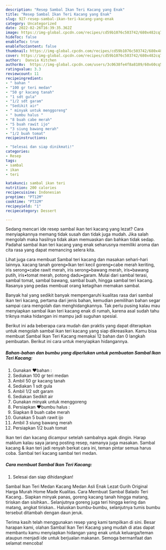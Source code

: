 ```yaml
---
description: "Resep Sambal Ikan Teri Kacang yang Enak"
title: "Resep Sambal Ikan Teri Kacang yang Enak"
slug: 927-resep-sambal-ikan-teri-kacang-yang-enak
category: Uncategorized
date: 2022-02-26T16:39:35.362Z
image: https://img-global.cpcdn.com/recipes/cd59b1076c503742/680x482cq70/sambal-ikan-teri-kacang-foto-resep-utama.jpg
hideToc: false
enableToc: true
enableTocContent: false
thumbnail: https://img-global.cpcdn.com/recipes/cd59b1076c503742/680x482cq70/sambal-ikan-teri-kacang-foto-resep-utama.jpg
cover: https://img-global.cpcdn.com/recipes/cd59b1076c503742/680x482cq70/sambal-ikan-teri-kacang-foto-resep-utama.jpg
author:  Danvia Kitchen
authorAv:  https://img-global.cpcdn.com/users/3c0638fe4f8a8109/60x60cq50/avatar.jpg
ratingvalue: 3.3
reviewcount: 11
recipeingredient:
- " bahan "
- "100 gr teri medan"
- "50 gr kacang tanah"
- "1 sdt gula"
- "1/2 sdt garam"
- "Sedikit air"
- " minyak untuk menggoreng"
- " bumbu halus "
- "8 buah cabe merah"
- "5 buah rawit ijo"
- "3 siung bawang merah"
- "1/2 buah tomat"
recipeinstructions:

- "Selesai dan siap dinikmati!"
categories:
- Resep
tags:
- sambal
- ikan
- teri

katakunci: sambal ikan teri 
nutrition: 200 calories
recipecuisine: Indonesian
preptime: "PT12M"
cooktime: "PT32M"
recipeyield: "1"
recipecategory: Dessert

---
```



Sedang mencari ide resep sambal ikan teri kacang yang lezat? Cara menyiapkannya memang tidak susah dan tidak juga mudah. Jika salah mengolah maka hasilnya tidak akan memuaskan dan bahkan tidak sedap. Padahal sambal ikan teri kacang yang enak seharusnya memiliki aroma dan cita rasa yang dapat memancing selera kita.


Lihat juga cara membuat Sambal teri kacang dan masakan sehari-hari lainnya. kacang tanah goreng•Ikan teri kecil goreng•cabe merah keriting, iris serong•cabe rawit merah, iris serong•bawang merah, iris•bawang putih, iris•tomat merah, potong dadu•garam. Mulai dari sambal terasi, sambal tomat, sambal bawang, sambal buah, hingga sambal teri kacang. Rasanya yang pedas membuat orang ketagihan memakan sambal.

Banyak hal yang sedikit banyak mempengaruhi kualitas rasa dari sambal ikan teri kacang, pertama dari jenis bahan, kemudian pemilihan bahan segar sampai cara mengolah dan menghidangkannya. Tak perlu pusing kalau mau menyiapkan sambal ikan teri kacang enak di rumah, karena asal sudah tahu triknya maka hidangan ini mampu jadi suguhan spesial.


Berikut ini ada beberapa cara mudah dan praktis yang dapat diterapkan untuk mengolah sambal ikan teri kacang yang siap dikreasikan. Kamu bisa membuat Sambal Ikan Teri Kacang memakai 12 bahan dan 0 langkah pembuatan. Berikut ini cara untuk menyiapkan hidangannya.

<!--inarticleads1-->

##### Bahan-bahan dan bumbu yang diperlukan untuk pembuatan Sambal Ikan Teri Kacang:

1. Gunakan  ❤️bahan :
1. Sediakan 100 gr teri medan
1. Ambil 50 gr kacang tanah
1. Sediakan 1 sdt gula
1. Ambil 1/2 sdt garam
1. Sediakan Sedikit air
1. Gunakan  minyak untuk menggoreng
1. Persiapkan  ❤️bumbu halus :
1. Siapkan 8 buah cabe merah
1. Gunakan 5 buah rawit ijo
1. Ambil 3 siung bawang merah
1. Persiapkan 1/2 buah tomat


Ikan teri dan kacang dicampur setelah sambalnya agak dingin. Harap maklum kalau saya jarang posting resep, namanya juga masakan. Sambal kacang &amp; ikan teri jadi renyah berkat cara ini, teman pintar semua harus coba. Sambal teri kacang sambal teri medan. 

<!--inarticleads2-->

##### Cara membuat Sambal Ikan Teri Kacang:


1. Selesai dan siap dihidangkan!

Sambal Ikan Teri Medan Kacang Medan Asli Enak Lezat Gurih Original Harga Murah Home Made Kualitas. Cara Membuat Sambal Balado Teri Kacang.. Siapkan minyak panas, goreng kacang tanah hingga matang, tiriskan dan sisihkan.. Selanjutnya goreng juga teri hingga kering dan matang, angkat tiriskan.. Haluskan bumbu-bumbu, selanjutnya tumis bumbu tersebut ditambah dengan daun jeruk. 

Terima kasih telah menggunakan resep yang kami tampilkan di sini. Besar harapan kami, olahan Sambal Ikan Teri Kacang yang mudah di atas dapat membantu kamu menyiapkan hidangan yang enak untuk keluarga/teman ataupun menjadi ide untuk berjualan makanan. Semoga bermanfaat dan selamat mencoba!
